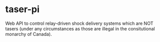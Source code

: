 # taser-pi
Web API to control relay-driven shock delivery systems which are NOT tasers (under any circumstances as those are illegal in the consitutional monarchy of Canada).
